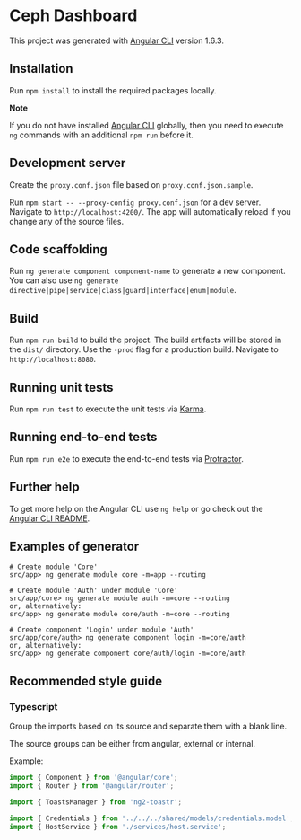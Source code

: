 # Ceph Dashboard

This project was generated with [Angular CLI](https://github.com/angular/angular-cli) version 1.6.3.

## Installation

Run `npm install` to install the required packages locally.

**Note**

If you do not have installed [Angular CLI](https://github.com/angular/angular-cli) globally, then you need to execute ``ng`` commands with an additional ``npm run`` before it.

## Development server

Create the `proxy.conf.json` file based on `proxy.conf.json.sample`.

Run `npm start -- --proxy-config proxy.conf.json` for a dev server. 
Navigate to `http://localhost:4200/`. 
The app will automatically reload if you change any of the source files.

## Code scaffolding

Run `ng generate component component-name` to generate a new component. You can also use `ng generate directive|pipe|service|class|guard|interface|enum|module`.

## Build

Run `npm run build` to build the project. The build artifacts will be stored in the `dist/` directory. Use the `-prod` flag for a production build. Navigate to `http://localhost:8080`.

## Running unit tests

Run `npm run test` to execute the unit tests via [Karma](https://karma-runner.github.io).

## Running end-to-end tests

Run `npm run e2e` to execute the end-to-end tests via [Protractor](http://www.protractortest.org/).

## Further help

To get more help on the Angular CLI use `ng help` or go check out the [Angular CLI README](https://github.com/angular/angular-cli/blob/master/README.md).

## Examples of generator

```
# Create module 'Core'
src/app> ng generate module core -m=app --routing

# Create module 'Auth' under module 'Core'
src/app/core> ng generate module auth -m=core --routing
or, alternatively:
src/app> ng generate module core/auth -m=core --routing

# Create component 'Login' under module 'Auth'
src/app/core/auth> ng generate component login -m=core/auth
or, alternatively:
src/app> ng generate component core/auth/login -m=core/auth
```

## Recommended style guide

### Typescript

Group the imports based on its source and separate them with a blank line.

The source groups can be either from angular, external or internal.

Example:
```javascript
import { Component } from '@angular/core';
import { Router } from '@angular/router';

import { ToastsManager } from 'ng2-toastr';

import { Credentials } from '../../../shared/models/credentials.model';
import { HostService } from './services/host.service';
```